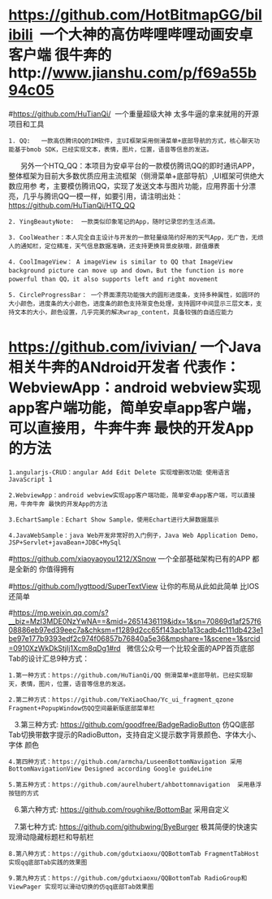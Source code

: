 # https://github.com/HotBitmapGG/bilibili  一个大神的高仿哔哩哔哩动画安卓客户端 很牛奔的http://www.jianshu.com/p/f69a55b94c05



#https://github.com/HuTianQi/  一个重量超级大神 太多牛逼的拿来就用的开源项目和工具

    1. QQ:   一款高仿腾讯QQ的IM软件，主UI框架采用侧滑菜单+底部导航的方式，核心聊天功能基于bmob SDK，已经实现文本，表情，图片，位置，语音等信息的发送。

       另外一个HTQ_QQ：本项目为安卓平台的一款模仿腾讯QQ的即时通讯APP，整体框架为目前大多数优质应用主流框架（侧滑菜单+底部导航）,UI框架可供绝大数应用参  考，主要模仿腾讯QQ，实现了发送文本与图片功能，应用界面十分漂亮，几乎与腾讯QQ一模一样，如要引用，请注明出处：https://github.com/HuTianQi/HTQ_QQ
   
    2. YingBeautyNote:  一款类似印象笔记的App，随时记录您的生活点滴。

    3. CoolWeather：本人完全自主设计与开发的一款轻量级简约好用的天气App，无广告，无烦人的通知栏，定位精准，天气信息数据准确，还支持更换背景皮肤哦，颜值爆表

    4. CoolImageView： A imageView is similar to QQ that ImageView background picture can move up and down，But the function is more powerful than QQ，it also supports left and right movement

    5. CircleProgressBar： 一个界面漂亮功能强大的圆形进度条，支持多种属性，如圆环的大小颜色，进度条的大小颜色，进度条的颜色支持渐变色处理，支持圆环中间显示三层文本，支持文本的大小，颜色设置，几乎完美的解决wrap_content，具备较强的自适应能力
    

# https://github.com/ivivian/ 一个Java相关牛奔的ANdroid开发者 代表作：WebviewApp：android webview实现app客户端功能，简单安卓app客户端，可以直接用，牛奔牛奔 最快的开发App的方法

    1.angularjs-CRUD：angular Add Edit Delete 实现增删改功能 使用语言JavaScript 1

    2.WebviewApp：android webview实现app客户端功能，简单安卓app客户端，可以直接用，牛奔牛奔 最快的开发App的方法

    3.EchartSample：Echart Show Sample，使用Echart进行大屏数据展示

    4.JavaWebSample：java Web开发非常好的入门例子，Java Web Application Demo，JSP+Servlet+javaBean+JDBC+MySql
    
    
    
    
#https://github.com/xiaoyaoyou1212/XSnow 一个全部基础架构已有的APP 都是全新的  你值得拥有


#https://github.com/lygttpod/SuperTextView  让你的布局从此如此简单 比IOS还简单

#https://mp.weixin.qq.com/s?__biz=MzI3MDE0NzYwNA==&mid=2651436119&idx=1&sn=70869d1af257f608886eb97ed39eec7a&chksm=f1289d2cc65f143acb1a13cadb4c111db423e1be97e177b9393edf2c974f06857b76840a5e36&mpshare=1&scene=1&srcid=0910XzWkDkStjIj1Xcm8qDg1#rd   微信公众号一个比较全面的APP首页底部Tab的设计汇总9种方式：

    1.第一种方式：https://github.com/HuTianQi/QQ 侧滑菜单+底部导航，已经实现聊天，表情，图片，位置，语音等信息的发送。
    
    2.第二种方式：https://github.com/YeXiaoChao/Yc_ui_fragment_qzone Fragment+PopupWindow仿QQ空间最新版底部菜单栏 
    
    3.第三种方式: https://github.com/goodfree/BadgeRadioButton 仿QQ底部Tab切换带数字提示的RadioButton，支持自定义提示数字背景颜色、字体大小、字体  颜色
    
    4.第四种方式：https://github.com/armcha/LuseenBottomNavigation 采用BottomNavigationView Designed according Google guideLine 
    
    5.第五种方式：https://github.com/aurelhubert/ahbottomnavigation  采用悬浮按钮的方式
    
    6.第六种方式: https://github.com/roughike/BottomBar 采用自定义
    
    7.第七种方式: https://github.com/githubwing/ByeBurger 极其简便的快速实现滑动隐藏标题栏和导航栏 
    
    8.第八种方式：https://github.com/gdutxiaoxu/QQBottomTab FragmentTabHost实现qq底部Tab实践的效果图 
    
    9.第九种方式：https://github.com/gdutxiaoxu/QQBottomTab RadioGroup和ViewPager 实现可以滑动切换的仿qq底部Tab效果图 



